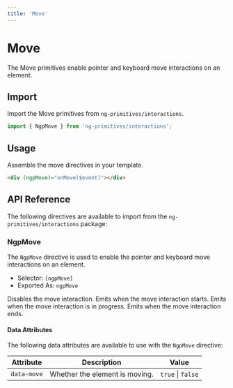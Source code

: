 ```yaml
---
title: 'Move'
---
```


# Move

The Move primitives enable pointer and keyboard move interactions on an element.

<docs-example name="move"></docs-example>

## Import

Import the Move primitives from `ng-primitives/interactions`.

```ts
import { NgpMove } from 'ng-primitives/interactions';
```

## Usage

Assemble the move directives in your template.

```html
<div (ngpMove)="onMove($event)"></div>
```

## API Reference

The following directives are available to import from the `ng-primitives/interactions` package:

### NgpMove

The `NgpMove` directive is used to enable the pointer and keyboard move interactions on an element.

- Selector: `[ngpMove]`
- Exported As: `ngpMove`

<response-field name="ngpMoveDisabled" type="boolean">
  Disables the move interaction.
</response-field>

<response-field name="ngpMoveStart" type="EventEmitter<NgpMoveStartEvent>">
  Emits when the move interaction starts.
</response-field>

<response-field name="ngpMove" type="EventEmitter<NgpMoveEvent>">
  Emits when the move interaction is in progress.
</response-field>

<response-field name="ngpMoveEnd" type="EventEmitter<NgpMoveEndEvent>">
  Emits when the move interaction ends.
</response-field>

#### Data Attributes

The following data attributes are available to use with the `NgpMove` directive:

| Attribute   | Description                    | Value             |
| ----------- | ------------------------------ | ----------------- |
| `data-move` | Whether the element is moving. | `true` \| `false` |
